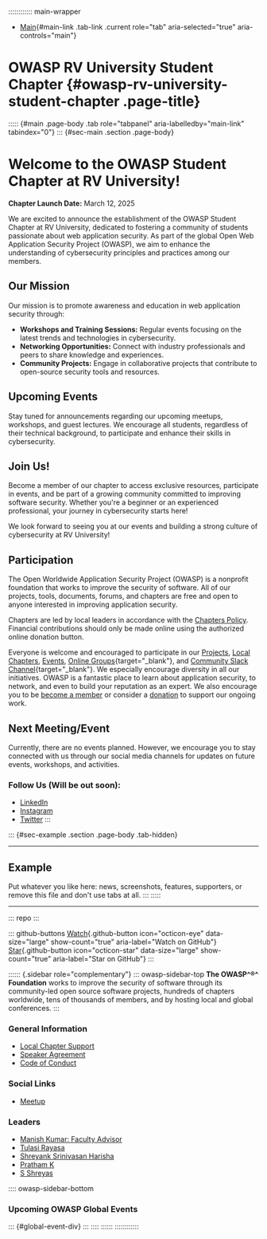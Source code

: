 :::::::::::: main-wrapper
- [Main](#div-main){#main-link .tab-link .current role="tab"
  aria-selected="true" aria-controls="main"}

# OWASP RV University Student Chapter {#owasp-rv-university-student-chapter .page-title}

::::: {#main .page-body .tab role="tabpanel" aria-labelledby="main-link" tabindex="0"}
::: {#sec-main .section .page-body}
# Welcome to the OWASP Student Chapter at RV University!

**Chapter Launch Date:** March 12, 2025

We are excited to announce the establishment of the OWASP Student
Chapter at RV University, dedicated to fostering a community of students
passionate about web application security. As part of the global Open
Web Application Security Project (OWASP), we aim to enhance the
understanding of cybersecurity principles and practices among our
members.

## Our Mission

Our mission is to promote awareness and education in web application
security through:

- **Workshops and Training Sessions:** Regular events focusing on the
  latest trends and technologies in cybersecurity.
- **Networking Opportunities:** Connect with industry professionals and
  peers to share knowledge and experiences.
- **Community Projects:** Engage in collaborative projects that
  contribute to open-source security tools and resources.

## Upcoming Events

Stay tuned for announcements regarding our upcoming meetups, workshops,
and guest lectures. We encourage all students, regardless of their
technical background, to participate and enhance their skills in
cybersecurity.

## Join Us!

Become a member of our chapter to access exclusive resources,
participate in events, and be part of a growing community committed to
improving software security. Whether you're a beginner or an experienced
professional, your journey in cybersecurity starts here!

We look forward to seeing you at our events and building a strong
culture of cybersecurity at RV University!

## Participation

The Open Worldwide Application Security Project (OWASP) is a nonprofit
foundation that works to improve the security of software. All of our
projects, tools, documents, forums, and chapters are free and open to
anyone interested in improving application security.

Chapters are led by local leaders in accordance with the [Chapters
Policy](../www-policy/operational/chapters-2.html). Financial
contributions should only be made online using the authorized online
donation button.

Everyone is welcome and encouraged to participate in our
[Projects](../projects/index.html), [Local
Chapters](../chapters/index.html), [Events](../events/index.html),
[Online
Groups](https://groups.google.com/a/owasp.com/){target="_blank"}, and
[Community Slack Channel](https://owasp.slack.com/){target="_blank"}. We
especially encourage diversity in all our initiatives. OWASP is a
fantastic place to learn about application security, to network, and
even to build your reputation as an expert. We also encourage you to be
[become a member](../membership/index.html) or consider a
[donation](../donate/index.html) to support our ongoing work.

## Next Meeting/Event

Currently, there are no events planned. However, we encourage you to
stay connected with us through our social media channels for updates on
future events, workshops, and activities.

### Follow Us (Will be out soon):

- [LinkedIn](linkedin.com/in/owasp-rv-university-4a853a35a.html)
- [Instagram](https://www.instagram.com/owasp_rv.university/)
- [Twitter](#)
:::

::: {#sec-example .section .page-body .tab-hidden}

------------------------------------------------------------------------

## Example

Put whatever you like here: news, screenshots, features, supporters, or
remove this file and don't use tabs at all.
:::
:::::

------------------------------------------------------------------------

::: repo
:::

::: github-buttons
[Watch](https://github.com/owasp/www-chapter-rv-university/subscription){.github-button
icon="octicon-eye" data-size="large" show-count="true"
aria-label="Watch on GitHub"}
[Star](https://github.com/owasp/www-chapter-rv-university){.github-button
icon="octicon-star" data-size="large" show-count="true"
aria-label="Star on GitHub"}
:::

:::::: {.sidebar role="complementary"}
::: owasp-sidebar-top
**The OWASP^®^ Foundation** works to improve the security of software
through its community-led open source software projects, hundreds of
chapters worldwide, tens of thousands of members, and by hosting local
and global conferences.
:::

### General Information

- [Local Chapter Support](../donate/index.html)
- [Speaker Agreement](../www-policy/legal/speaker-agreement.html)
- [Code of Conduct](../www-policy/operational/conferences-events-2.html)

### Social Links

- [Meetup](#)

### Leaders

- [Manish Kumar: Faculty
  Advisor](../cdn-cgi/l/email-protection.html#711c101f1802195f1a041c1003311e061002015f1e0316)
- [Tulasi
  Rayasa](../cdn-cgi/l/email-protection.html#e591908984968ccb97849c849684a58a92849695cb8a9782)
- [Shreyank Srinivasan
  Harisha](../cdn-cgi/l/email-protection.html#e4978c96819d858a8fca97968d8a8d928597858aa48b93859794ca8b9683)
- [Pratham
  K](../cdn-cgi/l/email-protection.html#04747665706c65692a6f446b736577742a6b7663)
- [S
  Shreyas](../cdn-cgi/l/email-protection.html#661548150e14031f071526091107151648091401)

:::: owasp-sidebar-bottom
### Upcoming OWASP Global Events

::: {#global-event-div}
:::
::::
::::::
::::::::::::
